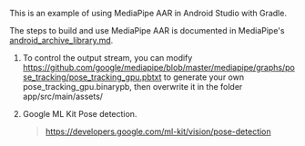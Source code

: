 This is an example of using MediaPipe AAR in Android Studio with Gradle.

The steps to build and use MediaPipe AAR is documented in MediaPipe's [android_archive_library.md](https://github.com/google/mediapipe/blob/master/docs/getting_started/android_archive_library.md). 

1. To control the output stream, you can modify https://github.com/google/mediapipe/blob/master/mediapipe/graphs/pose_tracking/pose_tracking_gpu.pbtxt to generate your own pose_tracking_gpu.binarypb, then overwrite it in the folder app/src/main/assets/

2. Google ML Kit Pose detection.
   > https://developers.google.com/ml-kit/vision/pose-detection
